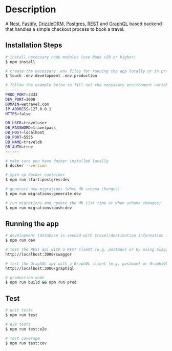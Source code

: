 # Description

A [Nest](https://github.com/nestjs/nest), [Fastify](https://fastify.dev/), [DrizzleORM](https://orm.drizzle.team/), [Postgres](https://www.postgresql.org/), [REST](https://www.w3.org/2001/sw/wiki/REST) and [GraphQL](https://graphql.org/) based backend that handles a simple checkout process to book a travel.

## Installation Steps

```bash
# install necessary node modules (use Node v20 or higher)
$ npm install

# create the necessary .env files for running the app locally or in production
$ touch .env.development .env.production

# follow the example below to fill out the necessary environment variables or the .env.example file
------
PROD_PORT=3333
DEV_PORT=3000
DOMAIN=wetravel.com
IP_ADDRESS=127.0.0.1
HTTPS=false

DB_USER=traveluser
DB_PASSWORD=travelpass
DB_HOST=localhost
DB_PORT=5555
DB_NAME=traveldb
DB_AUTH=true
------

# make sure you have docker installed locally
$ docker --version

# spin up docker container
$ npm run start:postgres:dev

# generate new migrations (when db schema changes)
$ npm run migrations:generate:dev

# run migrations and update the db (1st time or when schema changes)
$ npm run migrations:push:dev
```

## Running the app

```bash
# development (database is seeded with travel/destination information from the seed folder)
$ npm run dev

# test the REST api with a REST client (e.g. postman) or by using Swagger (development only)
http://localhost:3000/swagger

# test the GraphQL api with a GraphQL client (e.g. postman) or GraphiQL (development only)
http://localhost:3000/graphiql

# production mode
$ npm run build && npm run prod
```

## Test

```bash
# unit tests
$ npm run test

# e2e tests
$ npm run test:e2e

# test coverage
$ npm run test:cov
```
